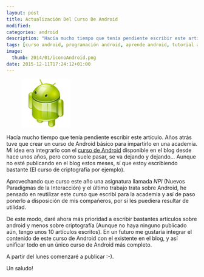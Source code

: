 ```yaml
---
layout: post
title: Actualización Del Curso De Android
modified:
categories: android
description: "Hacía mucho tiempo que tenía pendiente escribir este artículo. Años atrás tuve que crear un curso de Android básico para impartirlo en una academia. Mi idea era integrarlo con el curso de Android disponible en el blog desde hace unos años, pero como suele pasar, se va dejando y dejando... Aunque no esté publicando en el blog estos meses, sí que estoy escribiendo bastante (El curso de criptogrfía por ejemplo)."
tags: [curso android, programación android, aprende android, tutorial android]
image:
  thumb: 2014/01/iconoAndroid.png
date: 2015-12-11T17:24:12+01:00
---
```


<figure>
  <a href="/assets/img/2014/01/iconoAndroid.png"><img src="/assets/img/2014/01/iconoAndroid.png" title="{{ page.title }}" alt="{{ page.title }}" /></a>
</figure>

Hacía mucho tiempo que tenía pendiente escribir este artículo. Años atrás tuve que crear un curso de Android básico para impartirlo en una academia. Mi idea era integrarlo con el [curso de Android](/curso-programacion-android/ "Curso de Android") disponible en el blog desde hace unos años, pero como suele pasar, se va dejando y dejando... Aunque no esté publicando en el blog estos meses, sí que estoy escribiendo bastante (El curso de criptografía por ejemplo).

<!--ad-->

Aprovechando que curso este año una asignatura llamada _NPI_ (Nuevos Paradigmas de la Interacción)  y el último trabajo trata sobre Android, he pensado en reutilizar este curso que escribí para la academia y así de paso ponerlo a disposición de mis compañeros, por si les puediera resultar de utilidad.

De este modo, daré ahora más prioridad a escribir bastantes artículos sobre android y menos sobre criptografía (Aunque no haya ninguno publicado aún, tengo unos 10 artículos escritos). En un futuro me gustaría integrar el contenido de este curso de Android con el existente en el blog, y así unificar todo en un único curso de Android más completo.

A partir del lunes comenzaré a publicar :-).

Un saludo!
